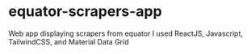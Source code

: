 # equator-scrapers-app
Web app displaying scrapers from equator
I used ReactJS, Javascript, TailwindCSS, and Material Data Grid
